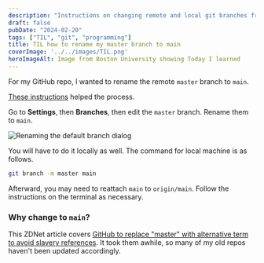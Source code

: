 ```yaml
---
description: "Instructions on changing remote and local git branches from master to main"
draft: false
pubDate: "2024-02-20"
tags: ["TIL", "git", "programming"]
title: TIL how to rename my master branch to main
coverImage: '../../images/TIL.png'
heroImageAlt: Image from Boston University showing Today I learned
---
```


For my GitHub repo, I wanted to rename the remote `master` branch to `main`. 

[These instructions](https://github.com/github/renaming) helped the process.

Go to **Settings**, then **Branches**, then edit the `master` branch. Rename them to `main`.

![Renaming the default branch dialog](https://github.com/github/renaming/raw/main/rename-default-branch-dialog.png)

You will have to do it locally as well. The command for local machine is as follows.

```sh
git branch -m master main
```

Afterward, you may need to reattach `main` to `origin/main`. Follow the instructions 
on the terminal as necessary.

### Why change to `main`?

This ZDNet article covers [GitHub to replace "master" with alternative term to avoid slavery references](https://www.zdnet.com/article/github-to-replace-master-with-alternative-term-to-avoid-slavery-references/). It took them awhile, so many of my old repos haven't been updated accordingly.
